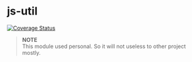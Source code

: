 # js-util

[![Coverage Status](https://coveralls.io/repos/github/kim5257app/js-util/badge.svg?branch=master)](https://coveralls.io/github/kim5257app/js-util?branch=master)

>**NOTE**<br>
>This module used  personal. So it will not useless to other project mostly.
